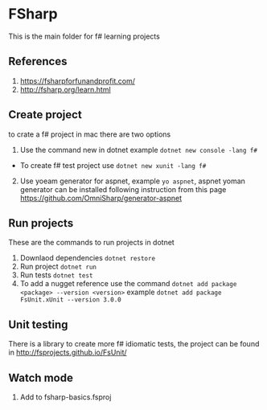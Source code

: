 # FSharp

This is the main folder for f# learning projects

## References

1. https://fsharpforfunandprofit.com/
2. http://fsharp.org/learn.html

## Create project

to crate a f# project in mac there are two options

1. Use the command new in dotnet example `dotnet new console -lang f#`
  * To create f# test project use `dotnet new xunit -lang f#`
2. Use yoeam generator for aspnet, example `yo aspnet`, aspnet yoman generator can be installed following instruction from this page https://github.com/OmniSharp/generator-aspnet

## Run projects

These are the commands to run projects in dotnet

1. Downlaod dependencies `dotnet restore`
2. Run project `dotnet run`
3. Run tests `dotnet test`
4. To add a nugget reference use the command `dotnet add package <package> --version <version>` example `dotnet add package FsUnit.xUnit --version 3.0.0`

## Unit testing

There is a library to create more f# idiomatic tests, the project can be found in http://fsprojects.github.io/FsUnit/

## Watch mode
1.  Add to fsharp-basics.fsproj
 <ItemGroup>
    <DotNetCliToolReference Include="Microsoft.DotNet.Watcher.Tools" Version="2.0.0" />
  </ItemGroup> 
